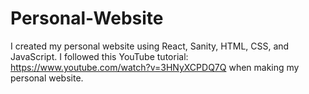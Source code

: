 # Personal-Website
I created my personal website using React, Sanity, HTML, CSS, and JavaScript. I followed this YouTube tutorial: https://www.youtube.com/watch?v=3HNyXCPDQ7Q when making my personal website.
